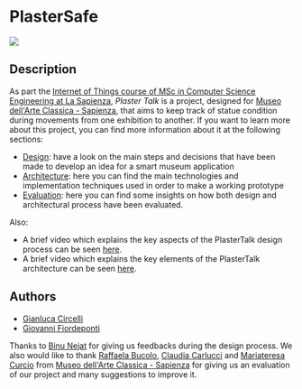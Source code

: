 # PlasterSafe
<img src="http://www.dis.uniroma1.it/sites/default/files/marchio%20logo%20eng%20jpg.jpg">

## Description

As part the [Internet of Things course of MSc in Computer Science Engineering at La Sapienza](http://ichatz.me/Site/InternetOfThings2020), *Plaster Talk* is a project, designed for [Museo dell'Arte Classica - Sapienza](https://web.uniroma1.it/polomuseale/museo-arte-classica), that aims to keep track of statue condition during movements from one exhibition to another. If you want to learn more about this project, you can find more information about it at the following sections:

- [Design](https://github.com/FlowerOfTheBridges/PlasterTalk/tree/master/Design): have a look on the main steps and decisions that have been made to develop an idea for a smart museum application
- [Architecture](https://github.com/FlowerOfTheBridges/PlasterTalk/tree/master/Architecture): here you can find the main technologies and implementation techniques used in order to make a working prototype
- [Evaluation](https://github.com/FlowerOfTheBridges/PlasterTalk/tree/master/Evaluation): here you can find some insights on how both design and architectural process have been evaluated.

Also:
- A brief video which explains the key aspects of the PlasterTalk design process can be seen [here](https://youtu.be/3rEHzNmYxQY).
- A brief video which explains the key elements of the PlasterTalk architecture can be seen [here](https://youtu.be/mKcVaqctg4E).

## Authors

- [Gianluca Circelli](https://www.linkedin.com/in/gianluca-circelli-6b05471a8/)
- [Giovanni Fiordeponti](https://www.linkedin.com/in/giovanni-fiordeponti-070aa3172/)

Thanks to [Binu Nejat](https://www.linkedin.com/in/binu-nejat-687445108/) for giving us feedbacks during the design process. We also would like to thank [Raffaela Bucolo](http://www.antichita.uniroma1.it/en/content/bucolo-raffaella), [Claudia Carlucci](https://web.uniroma1.it/polomuseale/node/5582) and [Mariateresa Curcio](https://web.uniroma1.it/polomuseale/node/5583) from [Museo dell'Arte Classica - Sapienza](https://web.uniroma1.it/polomuseale/museo-arte-classica) for giving us an evaluation of our project and many suggestions to improve it.
